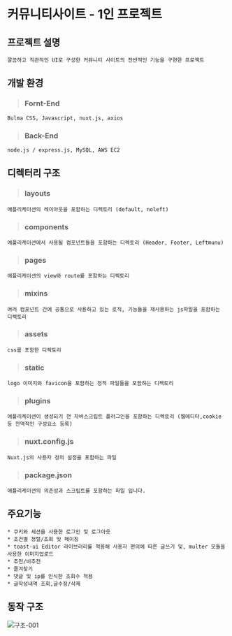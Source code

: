 # 커뮤니티사이트  - 1인 프로젝트

## 프로젝트 설명
    깔끔하고 직관적인 UI로 구성한 커뮤니티 사이트의 전반적인 기능을 구현한 프로젝트
 
## 개발 환경
> ### Fornt-End
    Bulma CSS, Javascript, nuxt.js, axios

> ### Back-End 
    node.js / express.js, MySQL, AWS EC2
        
## 디렉터리 구조
> ### layouts
    애플리케이션의 레이아웃을 포함하는 디렉토리 (default, noleft)
   
> ### components   
    애플리케이션에서 사용될 컴포넌트들을 포함하는 디렉토리 (Header, Footer, Leftmunu)

> ### pages  
    애플리케이션의 view와 route를 포함하는 디렉토리
> ### mixins  
    여러 컴포넌트 간에 공통으로 사용하고 있는 로직, 기능들을 재사용하는 js파일을 포함하는 디렉토리
> ### assets  
    css를 포함한 디렉토리
> ### static  
    logo 이미지와 favicon을 포함하는 정적 파일들을 포함하는 디렉토리
> ### plugins  
    애플리케이션이 생성되기 전 자바스크립트 플러그인을 포함하는 디렉토리 (웹에디터,cookie 등 전역적인 구성요소 등록)
> ### nuxt.config.js  
    Nuxt.js의 사용자 정의 설정을 포함하는 파일
> ### package.json  
    애플리케이션의 의존성과 스크립트를 포함하는 파일 입니다.
 
     
## 주요기능
    * 쿠키와 세션을 사용한 로그인 및 로그아웃
    * 조건별 정렬/조회 및 페이징
    * toast-ui Editor 라이브러리를 적용해 사용자 편의에 따른 글쓰기 및, multer 모듈을 사용한 이미지업로드
    * 추천/비추천
    * 즐겨찾기
    * 댓글 및 ip를 인식한 조회수 적용 
    * 글작성내역 조회,글수정/삭제 

## 동작 구조

![구조-001](https://user-images.githubusercontent.com/87694251/152490865-350db763-90da-4739-9416-dd2c4de24066.jpg)


